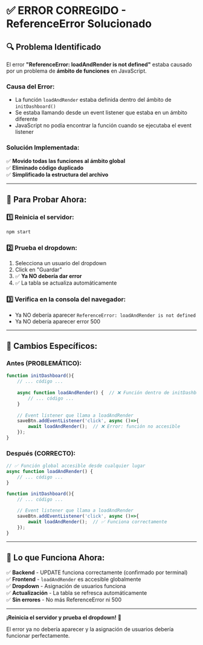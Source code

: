 # ✅ ERROR CORREGIDO - ReferenceError Solucionado

## 🔍 Problema Identificado

El error **"ReferenceError: loadAndRender is not defined"** estaba causado por un problema de **ámbito de funciones** en JavaScript.

### **Causa del Error:**
- La función `loadAndRender` estaba definida dentro del ámbito de `initDashboard()`
- Se estaba llamando desde un event listener que estaba en un ámbito diferente
- JavaScript no podía encontrar la función cuando se ejecutaba el event listener

### **Solución Implementada:**
✅ **Movido todas las funciones al ámbito global**  
✅ **Eliminado código duplicado**  
✅ **Simplificado la estructura del archivo**

---

## 🚀 Para Probar Ahora:

### **1️⃣ Reinicia el servidor:**
```bash
npm start
```

### **2️⃣ Prueba el dropdown:**
1. Selecciona un usuario del dropdown
2. Click en "Guardar"
3. ✅ **Ya NO debería dar error**
4. ✅ La tabla se actualiza automáticamente

### **3️⃣ Verifica en la consola del navegador:**
- Ya NO debería aparecer `ReferenceError: loadAndRender is not defined`
- Ya NO debería aparecer error 500

---

## 🔧 Cambios Específicos:

### **Antes (PROBLEMÁTICO):**
```javascript
function initDashboard(){
    // ... código ...
    
    async function loadAndRender() {  // ❌ Función dentro de initDashboard
        // ... código ...
    }
    
    // Event listener que llama a loadAndRender
    saveBtn.addEventListener('click', async ()=>{
        await loadAndRender();  // ❌ Error: función no accesible
    });
}
```

### **Después (CORRECTO):**
```javascript
// ✅ Función global accesible desde cualquier lugar
async function loadAndRender() {
    // ... código ...
}

function initDashboard(){
    // ... código ...
    
    // Event listener que llama a loadAndRender
    saveBtn.addEventListener('click', async ()=>{
        await loadAndRender();  // ✅ Funciona correctamente
    });
}
```

---

## 🎯 Lo que Funciona Ahora:

✅ **Backend** - UPDATE funciona correctamente (confirmado por terminal)  
✅ **Frontend** - `loadAndRender` es accesible globalmente  
✅ **Dropdown** - Asignación de usuarios funciona  
✅ **Actualización** - La tabla se refresca automáticamente  
✅ **Sin errores** - No más ReferenceError ni 500

---

**¡Reinicia el servidor y prueba el dropdown!** 🚀

El error ya no debería aparecer y la asignación de usuarios debería funcionar perfectamente.


